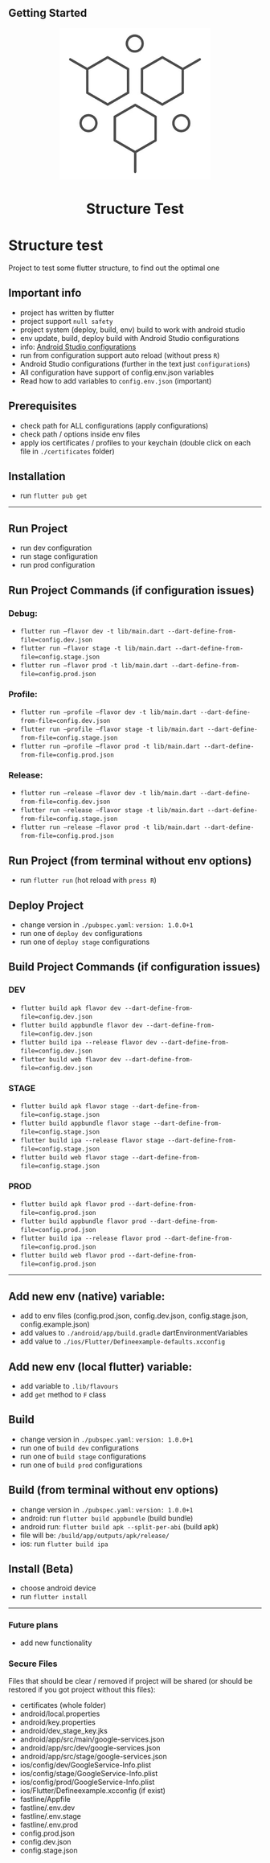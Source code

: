 ## Getting Started

<p align="center">
  <a href="https://github.com/Noctaum/structure_test">
    <img alt="structure_test" src="https://github.com/Noctaum/structure_test/blob/main/assets/images/logo.jpg" width="300" />
  </a>
</p>
<h1 align="center">
  Structure Test
</h1>

# Structure test
Project to test some flutter structure, to find out the optimal one 

## Important info
- project has written by flutter
- project support `null safety`
- project system (deploy, build, env) build to work with android studio
- env update, build, deploy build with Android Studio configurations
- info: [Android Studio configurations](https://developer.android.com/studio/run/rundebugconfig)
- run from configuration support auto reload (without press `R`)
- Android Studio configurations (further in the text just `configurations`)
- All configuration have support of config.env.json variables
- Read how to add variables to `config.env.json` (important)

## Prerequisites
- check path for ALL configurations (apply configurations)
- check path / options inside env files
- apply ios certificates / profiles to your keychain (double click on each file in `./certificates` folder)

## Installation
- run `flutter pub get`

---

## Run Project
- run dev configuration
- run stage configuration
- run prod configuration

## Run Project Commands (if configuration issues)
### Debug:
- `flutter run –flavor dev -t lib/main.dart --dart-define-from-file=config.dev.json`
- `flutter run –flavor stage -t lib/main.dart --dart-define-from-file=config.stage.json`
- `flutter run –flavor prod -t lib/main.dart --dart-define-from-file=config.prod.json`
### Profile:
- `flutter run –profile –flavor dev -t lib/main.dart --dart-define-from-file=config.dev.json`
- `flutter run –profile –flavor stage -t lib/main.dart --dart-define-from-file=config.stage.json`
- `flutter run –profile –flavor prod -t lib/main.dart --dart-define-from-file=config.prod.json`
### Release:
- `flutter run –release –flavor dev -t lib/main.dart --dart-define-from-file=config.dev.json`
- `flutter run –release –flavor stage -t lib/main.dart --dart-define-from-file=config.stage.json`
- `flutter run –release –flavor prod -t lib/main.dart --dart-define-from-file=config.prod.json`

## Run Project (from terminal without env options)
- run `flutter run` (hot reload with `press R`)

## Deploy Project
- change version in `./pubspec.yaml`: `version: 1.0.0+1`
- run one of `deploy dev` configurations
- run one of `deploy stage` configurations

## Build Project Commands (if configuration issues)
### DEV
- `flutter build apk flavor dev --dart-define-from-file=config.dev.json`
- `flutter build appbundle flavor dev --dart-define-from-file=config.dev.json`
- `flutter build ipa --release flavor dev --dart-define-from-file=config.dev.json`
- `flutter build web flavor dev --dart-define-from-file=config.dev.json`
### STAGE
- `flutter build apk flavor stage --dart-define-from-file=config.stage.json`
- `flutter build appbundle flavor stage --dart-define-from-file=config.stage.json`
- `flutter build ipa --release flavor stage --dart-define-from-file=config.stage.json`
- `flutter build web flavor stage --dart-define-from-file=config.stage.json`
### PROD
- `flutter build apk flavor prod --dart-define-from-file=config.prod.json`
- `flutter build appbundle flavor prod --dart-define-from-file=config.prod.json`
- `flutter build ipa --release flavor prod --dart-define-from-file=config.prod.json`
- `flutter build web flavor prod --dart-define-from-file=config.prod.json`

---

## Add new env (native) variable:
- add to env files (config.prod.json, config.dev.json, config.stage.json, config.example.json)
- add values to `./android/app/build.gradle` dartEnvironmentVariables
- add value to `./ios/Flutter/Defineexample-defaults.xcconfig`

## Add new env (local flutter) variable:
- add variable to `.lib/flavours`
- add `get` method to `F` class

## Build
- change version in `./pubspec.yaml`: `version: 1.0.0+1`
- run one of `build dev` configurations
- run one of `build stage` configurations
- run one of `build prod` configurations

## Build (from terminal without env options)
- change version in `./pubspec.yaml`: `version: 1.0.0+1`
- android: run `flutter build appbundle` (build bundle)
- android run: `flutter build apk --split-per-abi` (build apk)
- file will be: `/build/app/outputs/apk/release/`
- ios: run `flutter build ipa`

## Install (Beta)
- choose android device
- run `flutter install`

---

### Future plans
- add new functionality

### Secure Files
Files that should be clear / removed if project will be shared (or should be restored if you got project without this files):
- certificates (whole folder)
- android/local.properties
- android/key.properties
- android/dev_stage_key.jks
- android/app/src/main/google-services.json
- android/app/src/dev/google-services.json
- android/app/src/stage/google-services.json
- ios/config/dev/GoogleService-Info.plist
- ios/config/stage/GoogleService-Info.plist
- ios/config/prod/GoogleService-Info.plist
- ios/Flutter/Defineexample.xcconfig (if exist)
- fastline/Appfile
- fastline/.env.dev
- fastline/.env.stage
- fastline/.env.prod
- config.prod.json
- config.dev.json
- config.stage.json

